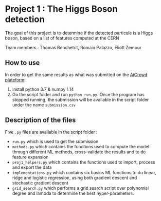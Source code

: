 
# Project 1 : The Higgs Boson detection

The goal of this project is to determine if the detected particule is a Higgs boson, based on a list of features computed at the CERN

Team members : Thomas Benchetrit, Romain Palazzo, Eliott Zemour


## How to use
In order to get the same results as what was submitted on the [AiCrowd plateform](https://www.aicrowd.com/challenges/epfl-machine-learning-higgs):
1. Install python 3.7 & numpy 1.14
2. Go the script folder and run `python run.py`. Once the program has stopped running, the submission will be available in the script folder under the name `submission.csv`

## Description of the files 
Five `.py` files are available in the script folder : 

- `run.py` which is used to get the submission 
- `methods.py` which contains the functions used to compute the model through different ML methods, cross-validate the results and to do feature expansion
- `proj1_helpers.py` which contains the functions used to import, process and export the data
- `implementations.py` which contains six basics ML functions to do linear, ridge and logistic regression, using both gradient descent and stochastic gradient descent
- `grid_search.py` which performs a grid search script over polynomial degree and lambda to determine the best hyper-parameters.
